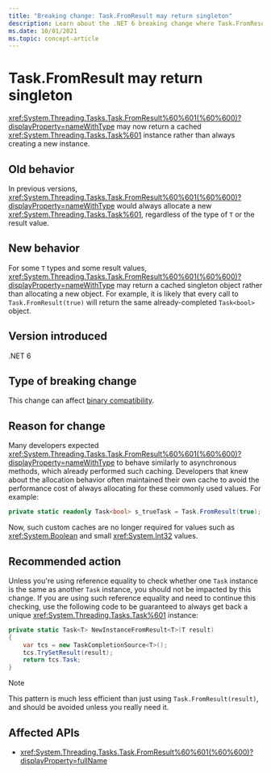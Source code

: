 ```yaml
---
title: "Breaking change: Task.FromResult may return singleton"
description: Learn about the .NET 6 breaking change where Task.FromResult may return a singleton.
ms.date: 10/01/2021
ms.topic: concept-article
---
```

# Task.FromResult may return singleton

<xref:System.Threading.Tasks.Task.FromResult%60%601(%60%600)?displayProperty=nameWithType> may now return a cached <xref:System.Threading.Tasks.Task%601> instance rather than always creating a new instance.

## Old behavior

In previous versions, <xref:System.Threading.Tasks.Task.FromResult%60%601(%60%600)?displayProperty=nameWithType> would always allocate a new <xref:System.Threading.Tasks.Task%601>, regardless of the type of `T` or the result value.

## New behavior

For some `T` types and some result values, <xref:System.Threading.Tasks.Task.FromResult%60%601(%60%600)?displayProperty=nameWithType> may return a cached singleton object rather than allocating a new object. For example, it is likely that every call to `Task.FromResult(true)` will return the same already-completed `Task<bool>` object.

## Version introduced

.NET 6

## Type of breaking change

This change can affect [binary compatibility](../../categories.md#binary-compatibility).

## Reason for change

Many developers expected <xref:System.Threading.Tasks.Task.FromResult%60%601(%60%600)?displayProperty=nameWithType> to behave similarly to asynchronous methods, which already performed such caching. Developers that knew about the allocation behavior often maintained their own cache to avoid the performance cost of always allocating for these commonly used values. For example:

```csharp
private static readonly Task<bool> s_trueTask = Task.FromResult(true);
```

Now, such custom caches are no longer required for values such as <xref:System.Boolean> and small <xref:System.Int32> values.

## Recommended action

Unless you're using reference equality to check whether one `Task` instance is the same as another `Task` instance, you should not be impacted by this change. If you are using such reference equality and need to continue this checking, use the following code to be guaranteed to always get back a unique <xref:System.Threading.Tasks.Task%601> instance:

```csharp
private static Task<T> NewInstanceFromResult<T>(T result)
{
    var tcs = new TaskCompletionSource<T>();
    tcs.TrySetResult(result);
    return tcs.Task;
}
```

> [!NOTE]
> This pattern is much less efficient than just using `Task.FromResult(result)`, and should be avoided unless you really need it.

## Affected APIs

- <xref:System.Threading.Tasks.Task.FromResult%60%601(%60%600)?displayProperty=fullName>
